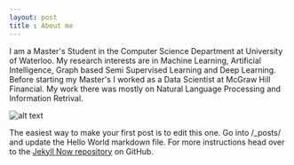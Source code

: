 ```yaml
---
layout: post
title : About me
---
```


I am a Master's Student in the Computer Science Department at University of Waterloo. My research interests are in Machine Learning, Artificial Intelligence, Graph based Semi Supervised Learning and Deep Learning.  Before starting my Master's I worked as a Data Scientist at McGraw Hill Financial. My work there was mostly on Natural Language Processing and Information Retrival.

![alt text](https://github.com/deerishi/sphere-online-judge/blob/developmentAtWaterloo/IMG_20151122_161904.jpg "Logo Title Text 1")


The easiest way to make your first post is to edit this one. Go into /_posts/ and update the Hello World markdown file. For more instructions head over to the [Jekyll Now repository](https://github.com/barryclark/jekyll-now) on GitHub.
